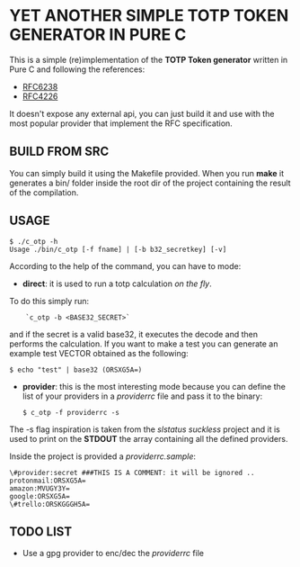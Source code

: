 YET ANOTHER SIMPLE TOTP TOKEN GENERATOR IN PURE C
=======


This is a simple (re)implementation of the **TOTP Token generator** written in Pure C and following the 
references:

* [RFC6238](https://tools.ietf.org/html/rfc6238)
* [RFC4226](https://tools.ietf.org/html/rfc4226)

It doesn't expose any external api, you can just build it and use with the most popular provider
that implement the RFC specification.

BUILD FROM SRC
----
You can simply build it using the Makefile provided.
When you run **make** it generates a bin/ folder inside the root dir of the project containing the result of the compilation.


USAGE
---

    $ ./c_otp -h
    Usage ./bin/c_otp [-f fname] | [-b b32_secretkey] [-v]

According to the help of the command, you can have to mode:

* **direct**: it is used to run a totp calculation *on the fly*. 

To do this simply run:

        `c_otp -b <BASE32_SECRET>`

and if the secret is a valid base32, it executes the decode and then performs the calculation.
If you want to make a test you can generate an example test VECTOR obtained as the following:

    $ echo "test" | base32 (ORSXG5A=)


* **provider**: this is the most interesting mode because you can define the list of your providers
in a *providerrc* file and pass it to the binary:

    `$ c_otp -f providerrc -s`

The -s flag inspiration is taken from the *slstatus suckless* project and it is used to print on the 
**STDOUT** the array containing all the defined providers.

Inside the project is provided a *providerrc.sample*:

    \#provider:secret ###THIS IS A COMMENT: it will be ignored ..
    protonmail:ORSXG5A=
    amazon:MVUGY3Y=
    google:ORSXG5A=
    \#trello:ORSKGGGH5A=


TODO LIST
------

* Use a gpg  provider to enc/dec the *providerrc* file

